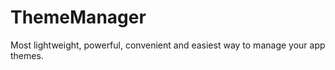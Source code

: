 # ThemeManager

Most lightweight, powerful, convenient and easiest way to manage your app themes.


